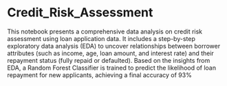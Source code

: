 # Credit_Risk_Assessment

This notebook presents a comprehensive data analysis on credit risk assessment using loan application data. It includes a step-by-step exploratory data analysis (EDA) to uncover relationships between borrower attributes (such as income, age, loan amount, and interest rate) and their repayment status (fully repaid or defaulted).
Based on the insights from EDA, a Random Forest Classifier is trained to predict the likelihood of loan repayment for new applicants, achieving a final accuracy of 93%
